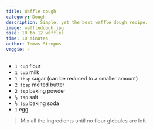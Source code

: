 ```yaml
---
title: Waffle dough
category: Dough
description: Simple, yet the best waffle dough recipe.
image: waffledough.jpg
size: 10 to 12 waffles
time: 10 minutes
author: Tomas Stropus
veggie: ✓
---
```


* `1 cup` flour
* `1 cup` milk
* `1 tbsp` sugar (can be reduced to a smaller amount)
* `2 tbsp` melted butter
* `2 tsp` baking powder
* `½ tsp` salt
* `½ tsp` baking soda
* `1` egg

> Mix all the ingredients until no flour globules are left.
